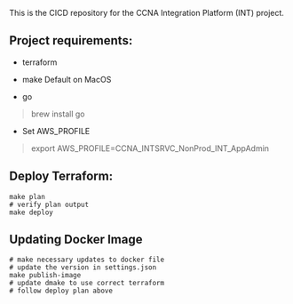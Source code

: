This is the CICD repository for the CCNA Integration Platform (INT) project.

## Project requirements:
* terraform
* make
Default on MacOS

* go
> brew install go

* Set AWS_PROFILE
> export AWS_PROFILE=CCNA_INTSRVC_NonProd_INT_AppAdmin

## Deploy Terraform:

```
make plan
# verify plan output
make deploy
```

## Updating Docker Image

```
# make necessary updates to docker file
# update the version in settings.json
make publish-image
# update dmake to use correct terraform
# follow deploy plan above
```